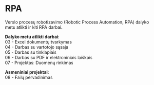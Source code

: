 # RPA
Verslo procesų robotizavimo (Robotic Process Automation, RPA) dalyko metu atlikti ir kiti RPA darbai.

**Dalyko metu atlikti darbai**: <br>
03 - Excel dokumentų tvarkymas <br>
04 - Darbas su vartotojo sąsaja <br>
05 - Darbas su tinklapiais <br>
06 - Darbas su PDF ir elektroniniais laiškais <br>
07 - Projektas: Duomenų rinkimas <br>

**Asmeniniai projektai**: <br>
08 - Failų pervadinimas <br>
